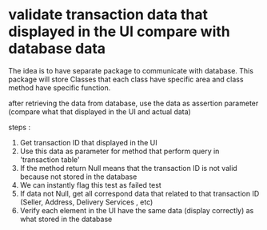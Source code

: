# validate transaction data that displayed in the UI compare with database data

The idea is to have separate package to communicate with database.
This package will store Classes that each class have specific area and class method have specific function.

after retrieving the data from database, use the data as assertion parameter (compare what that displayed in the UI and actual data)

steps :
1. Get transaction ID that displayed in the UI
2. Use this data as parameter for method that perform query in 'transaction table'
3. If the method return Null means that the transaction ID is not valid because not stored in the database
4. We can instantly flag this test as failed test
5. If data not Null, get all correspond data that related to that transaction ID (Seller, Address, Delivery Services , etc)
4. Verify each element in the UI have the same data (display correctly) as what stored in the database
